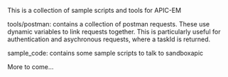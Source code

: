 This is a collection of sample scripts and tools for APIC-EM

tools/postman: contains a collection of postman requests.  These use dynamic variables to link requests together.  This
is particularly useful for authentication and asychronous requests, where a taskId is returned.

sample_code:  contains some sample scripts to talk to sandboxapic

More to come...
